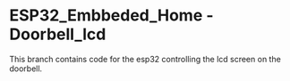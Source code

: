 # ESP32_Embbeded_Home - Doorbell_lcd
This branch contains code for the esp32 controlling the lcd screen on the doorbell. 
